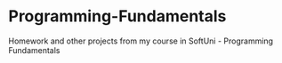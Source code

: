 # Programming-Fundamentals
Homework and other projects from my course in SoftUni - Programming Fundamentals
